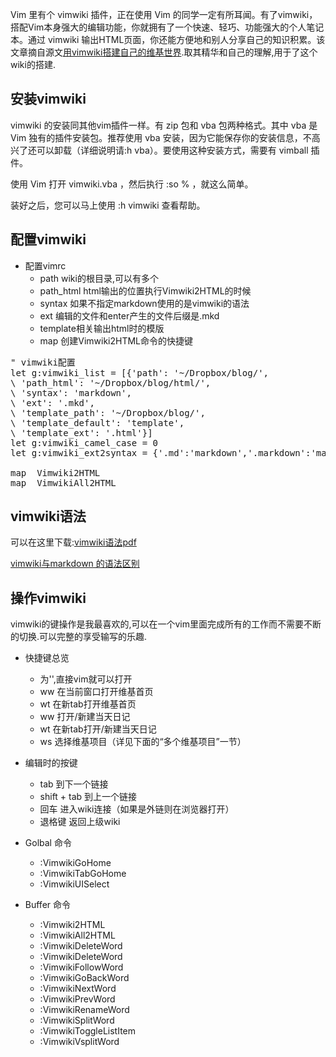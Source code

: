 <!---title:VimWiki的安装和使用-->
<!---keywords:mac,linux,vimwiki-->

Vim 里有个 vimwiki 插件，正在使用 Vim 的同学一定有所耳闻。有了vimwiki， 搭配Vim本身强大的编辑功能，你就拥有了一个快速、轻巧、功能强大的个人笔记本。通过 vimwiki 输出HTML页面，你还能方便地和别人分享自己的知识积累。该文章摘自源文[用vimwiki搭建自己的维基世界](http://wiki.ktmud.com/tips/vim/vimwiki-guide.html).取其精华和自己的理解,用于了这个wiki的搭建.

## 安装vimwiki

vimwiki 的安装同其他vim插件一样。有 zip 包和 vba 包两种格式。其中 vba 是 Vim 独有的插件安装包。推荐使用 vba 安装，因为它能保存你的安装信息，不高兴了还可以卸载（详细说明请:h vba）。要使用这种安装方式，需要有 vimball 插件。

使用 Vim 打开 vimwiki.vba ，然后执行 :so % ，就这么简单。

装好之后，您可以马上使用 :h vimwiki 查看帮助。

## 配置vimwiki

* 配置vimrc
    * path wiki的根目录,可以有多个
    * path_html html输出的位置执行Vimwiki2HTML的时候
    * syntax 如果不指定markdown使用的是vimwiki的语法
    * ext 编辑的文件和enter产生的文件后缀是.mkd
    * template相关输出html时的模版
    * map 创建Vimwiki2HTML命令的快捷键
<pre class="brush: shell">
" vimwiki配置
let g:vimwiki_list = [{'path': '~/Dropbox/blog/',
\ 'path_html': '~/Dropbox/blog/html/',
\ 'syntax': 'markdown',
\ 'ext': '.mkd',
\ 'template_path': '~/Dropbox/blog/',
\ 'template_default': 'template',
\ 'template_ext': '.html'}]
let g:vimwiki_camel_case = 0
let g:vimwiki_ext2syntax = {'.md':'markdown','.markdown':'markdown','.mdown':'markdown','.mkd':'markdown'}

map <F4> <Plug>Vimwiki2HTML
map <S-F4> <Plug>VimwikiAll2HTML
</pre>

## vimwiki语法

可以在这里下载:[vimwiki语法pdf](vimwikiqrc.pdf)

[vimwiki与markdown 的语法区别](markdown_syntax.html)

## 操作vimwiki

vimwiki的键操作是我最喜欢的,可以在一个vim里面完成所有的工作而不需要不断的切换.可以完整的享受输写的乐趣.

* 快捷键总览
    * <leader>为'\',直接vim就可以打开
    * <leader>ww 在当前窗口打开维基首页
    * <leader>wt 在新tab打开维基首页
    * <leader>w<leader>w 打开/新建当天日记
    * <leader>w<keader>t 在新tab打开/新建当天日记
    * <leader>ws 选择维基项目（详见下面的“多个维基项目”一节）
     
* 编辑时的按键
    * tab 到下一个链接
    * shift + tab 到上一个链接
    * 回车 进入wiki连接（如果是外链则在浏览器打开）
    * 退格键 返回上级wiki

* Golbal 命令

    * :VimwikiGoHome
    * :VimwikiTabGoHome
    * :VimwikiUISelect
    
* Buffer 命令

    * :Vimwiki2HTML
    * :VimwikiAll2HTML
    * :VimwikiDeleteWord
    * :VimwikiDeleteWord
    * :VimwikiFollowWord
    * :VimwikiGoBackWord
    * :VimwikiNextWord
    * :VimwikiPrevWord
    * :VimwikiRenameWord
    * :VimwikiSplitWord
    * :VimwikiToggleListItem
    * :VimwikiVsplitWord
